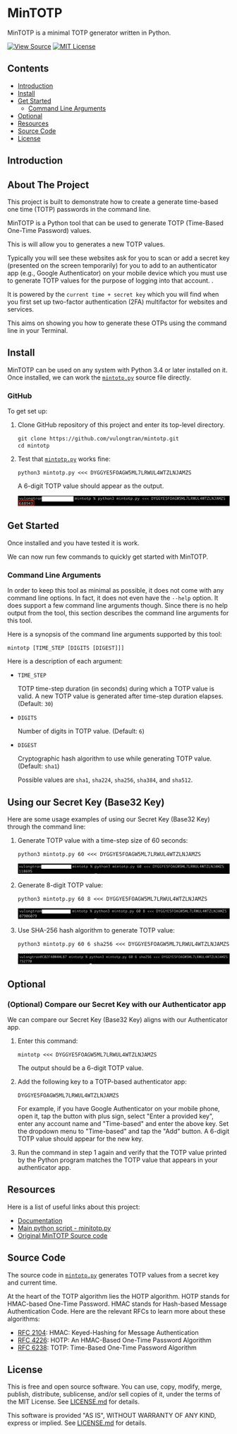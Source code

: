 MinTOTP
=======

MinTOTP is a minimal TOTP generator written in Python.

[![View Source][Source SVG]][src]
[![MIT License][License SVG]][L]

[Source SVG]: https://img.shields.io/badge/view-source-brightgreen.svg
[src]: mintotp.py
[License SVG]: https://img.shields.io/badge/license-MIT-blue.svg

Contents
--------

* [Introduction](#introduction)
* [Install](#install)
* [Get Started](#get-started)
  * [Command Line Arguments](#command-line-arguments)
* [Optional](#optional)
* [Resources](#resources)
* [Source Code](#source-code)
* [License](#license)


Introduction
------------
<!-- ABOUT THE PROJECT -->
## About The Project
This project is built to demonstrate how to create a generate time-based one time (TOTP) passwords in the command line.

MinTOTP is a Python tool that can be used to generate TOTP (Time-Based One-Time Password) values.

This is will allow you to generates a new TOTP values.

Typically you will see these websites ask for you to scan or add a secret key (presented on the screen temporarily) for you to add to an authenticator app (e.g., Google Authenticator) on your mobile device which you must use to generate TOTP values for the purpose of logging into that account. .

It is powered by the `current time + secret key`  which you will find when you first set up two-factor authentication (2FA) multifactor for websites and services.

This aims on showing you how to generate these OTPs using the command line in your Terminal. 


Install
-------

MinTOTP can be used on any system with Python 3.4 or later installed on it. Once installed, we can work the [`mintotp.py`][src] source file directly.


###  GitHub
To get set up:

 1. Clone GitHub repository of this project and enter its top-level directory.

    ```shell
    git clone https://github.com/vulongtran/mintotp.git
    cd mintotp
    ```

 2. Test that [`mintotp.py`][src] works fine:

    ```shell
    python3 mintotp.py <<< DYGGYE5FOAGW5ML7LRWUL4WTZLNJAMZS
    ```

    A 6-digit TOTP value should appear as the output.

    <img src="secret1.png" alt="Sample python3 mintotp.py test">

Get Started
-----------

Once installed and you have tested it is work.

We can now run few commands to quickly get started with MinTOTP.



### Command Line Arguments

In order to keep this tool as minimal as possible, it does not come with
any command line options. In fact, it does not even have the `--help`
option. It does support a few command line arguments though. Since there
is no help output from the tool, this section describes the command line
arguments for this tool.

Here is a synopsis of the command line arguments supported by this tool:

```
mintotp [TIME_STEP [DIGITS [DIGEST]]]
```

Here is a description of each argument:

  - `TIME_STEP`

    TOTP time-step duration (in seconds) during which a TOTP value is
    valid. A new TOTP value is generated after time-step duration
    elapses. (Default: `30`)

  - `DIGITS`

    Number of digits in TOTP value. (Default: `6`)

  - `DIGEST`

    Cryptographic hash algorithm to use while generating TOTP value.
    (Default: `sha1`)

    Possible values are `sha1`, `sha224`, `sha256`, `sha384`, and
    `sha512`.

## Using our Secret Key (Base32 Key)

Here are some usage examples of using our Secret Key (Base32 Key) through the command line:

 1. Generate TOTP value with a time-step size of 60 seconds:

    ```shell
    python3 mintotp.py 60 <<< DYGGYE5FOAGW5ML7LRWUL4WTZLNJAMZS
    ```
    <img src="secret2.png" alt="Sample python3 mintotp.py test">

 2. Generate 8-digit TOTP value:

    ```shell
    python3 mintotp.py 60 8 <<< DYGGYE5FOAGW5ML7LRWUL4WTZLNJAMZS
    ```
 
    <img src="secret3.png" alt="Sample python3 mintotp.py test">

 3. Use SHA-256 hash algorithm to generate TOTP value:

    ```shell
    python3 mintotp.py 60 6 sha256 <<< DYGGYE5FOAGW5ML7LRWUL4WTZLNJAMZS
    ```
    <img src="secret4.png" alt="Sample python3 mintotp.py test">



Optional
-----------
### (Optional) Compare our Secret Key with our Authenticator app

We can compare our Secret Key (Base32 Key) aligns with our Authenticator app.

 1. Enter this command:

    ```shell
    mintotp <<< DYGGYE5FOAGW5ML7LRWUL4WTZLNJAMZS
    ```

    The output should be a 6-digit TOTP value.

 2. Add the following key to a TOTP-based authenticator app:

    ```
    DYGGYE5FOAGW5ML7LRWUL4WTZLNJAMZS
    ```

    For example, if you have Google Authenticator on your mobile phone,
    open it, tap the button with plus sign, select "Enter a provided key", enter any account name and "Time-based" and enter the above key. Set the dropdown menu to "Time-based" and tap the "Add" button. A 6-digit TOTP value should appear for the new key.

 3. Run the command in step 1 again and verify that the TOTP value  printed by the Python program matches the TOTP value that appears in your authenticator app.


Resources
---------

Here is a list of useful links about this project:

  - [Documentation](https://github.com/vulongtran/mintotp#readme)
  - [Main python script - minitotp.py](https://github.com/vulongtran/mintotp/blob/master/mintotp.py)
  - [Original MinTOTP Source code](https://github.com/susam/mintotp)


Source Code
-----------

The source code in [`mintotp.py`][src] generates TOTP values from a secret key and current time.  

At the heart of the TOTP algorithm lies the HOTP algorithm. HOTP stands for HMAC-based One-Time Password. HMAC stands for Hash-based Message Authentication Code. Here are the relevant RFCs to learn more about these algorithms:

  - [RFC 2104]: HMAC: Keyed-Hashing for Message Authentication
  - [RFC 4226]: HOTP: An HMAC-Based One-Time Password Algorithm
  - [RFC 6238]: TOTP: Time-Based One-Time Password Algorithm

[RFC 2104]: https://tools.ietf.org/html/rfc2104
[RFC 4226]: https://tools.ietf.org/html/rfc4226
[RFC 6238]: https://tools.ietf.org/html/rfc6238

License
-------

This is free and open source software. You can use, copy, modify, merge, publish, distribute, sublicense, and/or sell copies of it, under the terms of the MIT License. See [LICENSE.md][L] for details.

This software is provided "AS IS", WITHOUT WARRANTY OF ANY KIND, express or implied. See [LICENSE.md][L] for details.

[L]: LICENSE.md